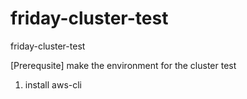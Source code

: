 # friday-cluster-test
friday-cluster-test

[Prerequsite]
make the environment for the cluster test 
1. install aws-cli
